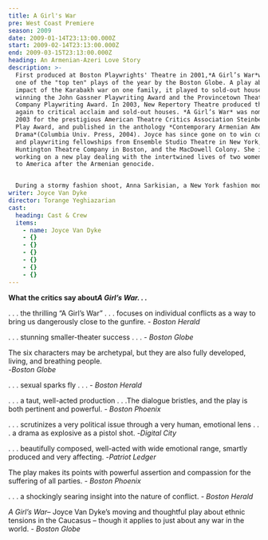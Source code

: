 ```yaml
---
title: A Girl's War
pre: West Coast Premiere
season: 2009
date: 2009-01-14T23:13:00.000Z
start: 2009-02-14T23:13:00.000Z
end: 2009-03-15T23:13:00.000Z
heading: An Armenian-Azeri Love Story
description: >-
  First produced at Boston Playwrights' Theatre in 2001,*A Girl’s War*was named
  one of the "top ten" plays of the year by the Boston Globe. A play about the
  impact of the Karabakh war on one family, it played to sold-out houses,
  winning the John Gassner Playwriting Award and the Provincetown Theatre
  Company Playwriting Award. In 2003, New Repertory Theatre produced the play,
  again to critical acclaim and sold-out houses. *A Girl’s War* was nominated in
  2003 for the prestigious American Theatre Critics Association Steinberg New
  Play Award, and published in the anthology *Contemporary Armenian American
  Drama*(Columbia Univ. Press, 2004). Joyce has since gone on to win commissions
  and playwriting fellowships from Ensemble Studio Theatre in New York, the
  Huntington Theatre Company in Boston, and the MacDowell Colony. She is now
  working on a new play dealing with the intertwined lives of two women who come
  to America after the Armenian genocide.


  During a stormy fashion shoot, Anna Sarkisian, a New York fashion model, learns that her younger brother has been killed by enemy soldiers in her native Karabakh in the Caucasus Mountains. In the Armenian enclave of Karabakh, formerly part of the Soviet Union, an unresolved civil war still smolders between Armenians and Azerbaijanis. The war has already killed Anna’s older brother and driven her mother into the army. Anna decides to return home to her village for the first time in 15 years. Living with her fiercely partisan Armenian mother in the bombed ruin of her childhood home, Anna defiantly refuses to identify herself with the Armenian cause. Tensions ignite when, Ilyas, a young Azeri deserter shows up, claiming to be a former neighbor. Anna and Ilyas, powerfully drawn to one another, become lovers in secret. The competing desires of love and vengeance, fueled by jealousy, propel the characters toward an explosive climax with tragic consequences.
writer: Joyce Van Dyke
director: Torange Yeghiazarian
cast:
  heading: Cast & Crew
  items:
    - name: Joyce Van Dyke
    - {}
    - {}
    - {}
    - {}
    - {}
    - {}
---
```

**What the critics say about*A Girl’s War. . .***

. . . the thrilling “A Girl’s War” . . . focuses on individual conflicts as a way to bring us dangerously close to the gunfire. *\- Boston Herald*

. . . stunning smaller-theater success . . . *\- Boston Globe*

The six characters may be archetypal, but they are also fully developed, living, and breathing people.\
-*Boston Globe*

. . . sexual sparks fly . . . *\- Boston Herald*

. . . a taut, well-acted production . . .The dialogue bristles, and the play is both pertinent and powerful. *\- Boston Phoenix*

. . . scrutinizes a very political issue through a very human, emotional lens . . . a drama as explosive as a pistol shot. -*Digital City*

. . . beautifully composed, well-acted with wide emotional range, smartly produced and very affecting. -*Patriot Ledger*

The play makes its points with powerful assertion and compassion for the suffering of all parties. *\- Boston Phoenix*

. . . a shockingly searing insight into the nature of conflict. *\- Boston Herald*

*A Girl’s War*– Joyce Van Dyke’s moving and thoughtful play about ethnic tensions in the Caucasus – though it applies to just about any war in the world. *\- Boston Globe*